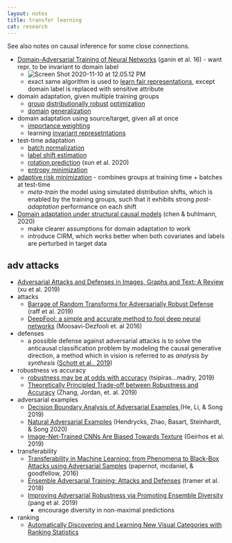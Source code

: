```yaml
---
layout: notes
title: transfer learning
cat: research
---
```




See also notes on causal inference for some close connections.



- [Domain-Adversarial Training of Neural Networks](https://www.jmlr.org/papers/volume17/15-239/15-239.pdf) (ganin et al. 16) - want repr. to be invariant to domain label
  - ![Screen Shot 2020-11-10 at 12.05.12 PM](../assets/domain_adv_training.png)
  - exact same algorithm is used to [learn fair representations](https://www.cs.toronto.edu/~toni/Papers/icml-final.pdf), except domain label is replaced with sensitive attribute
- domain adaptation, given multiple training groups
  - [group](http://papers.neurips.cc/paper/3019-mixture-regression-for-covariate-shift.pdf) [distributionally robust](https://arxiv.org/abs/1611.02041) [optimization](https://arxiv.org/abs/1911.08731)
  - [domain](https://papers.nips.cc/paper/4312-generalizing-from-several-related-classification-tasks-to-a-new-unlabeled-sample) [generalization](https://arxiv.org/abs/2007.01434)
- domain adaptation using source/target, given all at once
  - [importance weighting](https://citeseerx.ist.psu.edu/viewdoc/download?doi=10.1.1.370.4921&rep=rep1&type=pdf)
  - learning [invariant represetntations](https://arxiv.org/abs/1702.05464)
- test-time adaptation
  - [batch normalization](https://arxiv.org/abs/1603.04779)
  - [label shift estimation](https://arxiv.org/abs/1802.03916)
  - [rotation prediction](https://arxiv.org/abs/1909.13231) (sun et al. 2020)
  - [entropy minimization](https://arxiv.org/abs/2006.10726)
- [adaptive risk minimization](https://arxiv.org/abs/2007.02931) - combines groups at training time + batches at test-time
  - *meta-train* the model using simulated distribution shifts, which is enabled by the training groups, such that it exhibits strong *post-adaptation* performance on each shift
- [Domain adaptation under structural causal models](https://arxiv.org/abs/2010.15764) (chen & buhlmann, 2020)
  - make clearer assumptions for domain adaptation to work
  - introduce CIRM, which works better when both covariates and labels are perturbed in target data

## adv attacks

- [Adversarial Attacks and Defenses in Images, Graphs and Text: A Review](https://arxiv.org/abs/1909.08072) (xu et al. 2019) 
- attacks
  - [Barrage of Random Transforms for Adversarially Robust Defense](http://openaccess.thecvf.com/content_CVPR_2019/papers/Raff_Barrage_of_Random_Transforms_for_Adversarially_Robust_Defense_CVPR_2019_paper.pdf) (raff et al. 2019) 
  - [DeepFool: a simple and accurate method to fool deep neural networks](https://arxiv.org/abs/1511.04599) (Moosavi-Dezfooli et. al 2016)
- defenses
  - a possible defense against adversarial attacks is to solve the anticausal classification problem by modeling the causal generative direction, a method which in vision is referred to as *analysis by synthesis* ([Schott et al., 2019](https://arxiv.org/abs/1805.09190))
- robustness vs accuracy
  - [robustness may be at odds with accuracy](https://openreview.net/pdf?id=SyxAb30cY7) (tsipiras...madry, 2019)
  - [Theoretically Principled Trade-off between Robustness and Accuracy](https://arxiv.org/abs/1901.08573) (Zhang, Jordan, et. al. 2019)
- adversarial examples
  - [Decision Boundary Analysis of Adversarial Examples ](https://pdfs.semanticscholar.org/08c5/88465b7d801ad912ef3e9107fa511ea0e403.pdf)(He, Li, & Song 2019)
  - [Natural Adversarial Examples](https://arxiv.org/abs/1907.07174) (Hendrycks, Zhao, Basart, Steinhardt, & Song 2020)
  - [Image-Net-Trained CNNs Are Biased Towards Texture](https://openreview.net/pdf?id=Bygh9j09KX) (Geirhos et al. 2019)
- transferability
  - [Transferability in Machine Learning: from Phenomena to Black-Box Attacks using Adversarial Samples](https://arxiv.org/abs/1605.07277) (papernot, mcdaniel, & goodfellow, 2016)
  - [Ensemble Adversarial Training: Attacks and Defenses](https://arxiv.org/pdf/1705.07204.pdf) (tramer et al. 2018)
  - [Improving Adversarial Robustness via Promoting Ensemble Diversity](https://arxiv.org/pdf/1901.08846.pdf) (pang et al. 2019)
    - encourage diversity in non-maximal predictions
- ranking
  - [Automatically Discovering and Learning New Visual Categories with Ranking Statistics](https://arxiv.org/pdf/2002.05714.pdf)